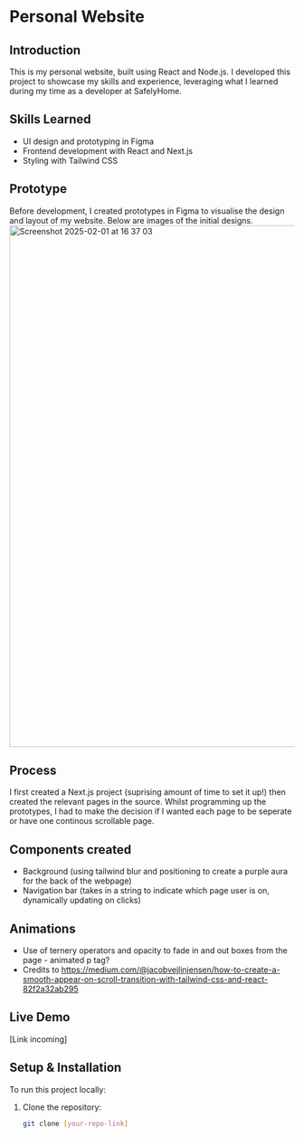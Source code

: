 # **Personal Website**

## **Introduction**

This is my personal website, built using React and Node.js. I developed this project to showcase my skills and experience, leveraging what I learned during my time as a developer at SafelyHome.

## **Skills Learned**

- UI design and prototyping in Figma
- Frontend development with React and Next.js
- Styling with Tailwind CSS

## **Prototype**

Before development, I created prototypes in Figma to visualise the design and layout of my website. Below are images of the initial designs.  
<img width="922" alt="Screenshot 2025-02-01 at 16 37 03" src="https://github.com/user-attachments/assets/aa7c58c9-2a4c-442d-b787-0c2729851e0e" />

## **Process**

I first created a Next.js project (suprising amount of time to set it up!) then created the relevant pages in the source. Whilst programming up the prototypes, I had to make the decision if I wanted each page to be seperate or have one continous scrollable page.

## **Components created**

- Background (using tailwind blur and positioning to create a purple aura for the back of the webpage)
- Navigation bar (takes in a string to indicate which page user is on, dynamically updating on clicks)

## **Animations**

- Use of ternery operators and opacity to fade in and out boxes from the page - animated p tag?
- Credits to https://medium.com/@jacobvejlinjensen/how-to-create-a-smooth-appear-on-scroll-transition-with-tailwind-css-and-react-82f2a32ab295

## **Live Demo**

[Link incoming]

## **Setup & Installation**

To run this project locally:

1. Clone the repository:
   ```bash
   git clone [your-repo-link]
   ```

